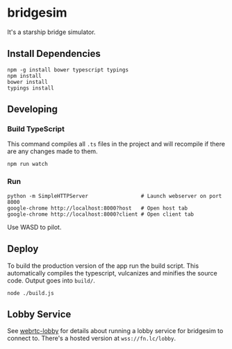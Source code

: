 # bridgesim

It's a starship bridge simulator.

## Install Dependencies
```
npm -g install bower typescript typings
npm install
bower install
typings install
```

## Developing
### Build TypeScript
This command compiles all `.ts` files in the project and will recompile if
there are any changes made to them.
```
npm run watch
```

### Run
```
python -m SimpleHTTPServer                 # Launch webserver on port 8000
google-chrome http://localhost:8000?host   # Open host tab
google-chrome http://localhost:8000?client # Open client tab
```
Use WASD to pilot.

## Deploy
To build the production version of the app run the build script. This
automatically compiles the typescript, vulcanizes and minifies the source code.
Output goes into `build/`.
```
node ./build.js
```


## Lobby Service

See [webrtc-lobby](https://github.com/d4l3k/webrtc-lobby) for details about running a lobby service for bridgesim to connect to. There's a hosted version at `wss://fn.lc/lobby`.

